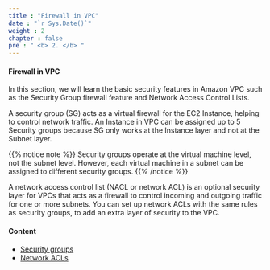 ```yaml
---
title : "Firewall in VPC"
date : "`r Sys.Date()`"
weight : 2
chapter : false
pre : " <b> 2. </b> "
---
```


#### Firewall in VPC

In this section, we will learn the basic security features in Amazon VPC such as the Security Group firewall feature and Network Access Control Lists.

A security group (SG) acts as a virtual firewall for the EC2 Instance, helping to control network traffic. An Instance in VPC can be assigned up to 5 Security groups because SG only works at the Instance layer and not at the Subnet layer.

{{% notice note %}}
Security groups operate at the virtual machine level, not the subnet level. However, each virtual machine in a subnet can be assigned to different security groups.
{{% /notice %}}

A network access control list (NACL or network ACL) is an optional security layer for VPCs that acts as a firewall to control incoming and outgoing traffic for one or more subnets.
You can set up network ACLs with the same rules as security groups, to add an extra layer of security to the VPC.

#### Content

- [Security groups](2.1-securitygroup/)
- [Network ACLs](2.2-networkacls/)